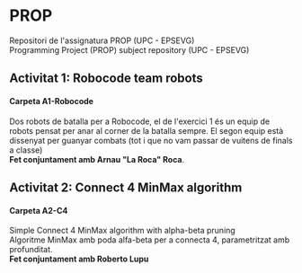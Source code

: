 # PROP


Repositori de l'assignatura PROP (UPC - EPSEVG)   
Programming Project (PROP) subject repository (UPC - EPSEVG)

## Activitat 1: Robocode team robots

#### Carpeta A1-Robocode
Dos robots de batalla per a Robocode, el de l'exercici 1 és un equip de robots pensat per anar al corner de la batalla sempre.
El segon equip està dissenyat per guanyar combats (tot i que no vam passar de vuitens de finals a classe)  
**Fet conjuntament amb Arnau "La Roca" Roca**.

## Activitat 2: Connect 4 MinMax algorithm

#### Carpeta A2-C4
Simple Connect 4 MinMax algorithm with alpha-beta pruning   
Algoritme MinMax amb poda alfa-beta per a connecta 4, parametritzat amb profunditat.   
**Fet conjuntament amb Roberto Lupu**
